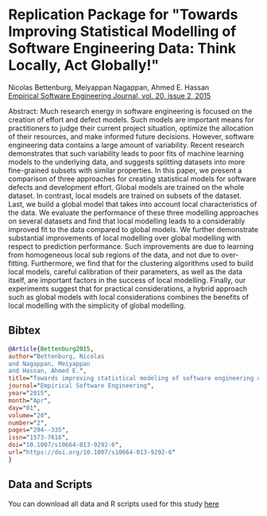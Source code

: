 # Replication Package for "Towards Improving Statistical Modelling of Software Engineering Data: Think Locally, Act Globally!"

Nicolas Bettenburg, Meiyappan Nagappan, Ahmed E. Hassan  
[Empirical Software Engineering Journal, vol. 20, issue 2, 2015](https://doi.org/10.1007/s10664-013-9292-6)

Abstract: Much research energy in software engineering is focused on the creation of effort and defect models. Such models are important means for practitioners to judge their current project situation, optimize the allocation of their resources, and make informed future decisions. However, software engineering data contains a large amount of variability. Recent research demonstrates that such variability leads to poor fits of machine learning models to the underlying data, and suggests splitting datasets into more fine-grained subsets with similar properties. In this paper, we present a comparison of three approaches for creating statistical models for software defects and development effort. Global models are trained on the whole dataset. In contrast, local models are trained on subsets of the dataset. Last, we build a global model that takes into account local characteristics of the data. We evaluate the performance of these three modelling approaches on several datasets and find that local modelling leads to a considerably improved fit to the data compared to global models. We further demonstrate substantial improvements of local modelling over global modelling with respect to prediction performance. Such improvements are due to learning from homogeneous local sub regions of the data, and not due to over-fitting. Furthermore, we find that for the clustering algorithms used to build local models, careful calibration of their parameters, as well as the data itself, are important factors in the success of local modelling. Finally, our experiments suggest that for practical considerations, a hybrid approach such as global models with local considerations combines the benefits of local modelling with the simplicity of global modelling. 

## Bibtex

```bibtex
@Article{Bettenburg2015,
author="Bettenburg, Nicolas
and Nagappan, Meiyappan
and Hassan, Ahmed E.",
title="Towards improving statistical modeling of software engineering data: think locally, act globally!",
journal="Empirical Software Engineering",
year="2015",
month="Apr",
day="01",
volume="20",
number="2",
pages="294--335",
issn="1573-7616",
doi="10.1007/s10664-013-9292-6",
url="https://doi.org/10.1007/s10664-013-9292-6"
}
```

## Data and Scripts
You can download all data and R scripts used for this study [here](https://github.com/SAILResearch/replication-local_global_prediction_extension/releases/latest)
